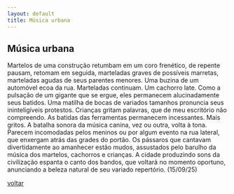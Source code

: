 ```yaml
---
layout: default
title: Música urbana
--- 
```


## Música urbana

Martelos de uma construção retumbam em um coro frenético, de repente pausam, retomam em seguida, marteladas graves de possíveis marretas, marteladas agudas de seus parentes menores. Uma buzina de um automóvel ecoa da rua. Marteladas continuam. Um cachorro late. Como a pulsação de um gigante que se ergue, eles permanecem alucinadamente seus batidos. Uma matilha de bocas de variados tamanhos pronuncia seus ininteligíveis protestos. Crianças gritam palavras, que de meu escritório não compreendo. As batidas das ferramentas permanecem incessantes. Mais gritos. A batalha sonora da música canina, vez ou outra, volta à tona. Parecem incomodadas pelos meninos ou por algum evento na rua lateral, que enxergam atrás das grades do portão. Os pássaros que cantavam divertidamente ao amanhecer estão mudos, assustados pelo barulho da música dos martelos, cachorros e crianças. A cidade produzindo sons da civilização espanta o canto dos bandos, que voltará no momento oportuno, anunciando a beleza natural de seu variado repertório. (15/09/25)

[voltar](./)